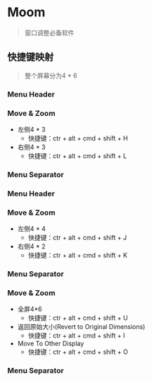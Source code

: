 # Moom

> 窗口调整必备软件

## 快捷键映射

> 整个屏幕分为4 * 6

### Menu Header

### Move & Zoom

- 左侧4 * 3
  - 快捷键：ctr + alt + cmd + shift + H
- 右侧4 * 3
  - 快捷键：ctr + alt + cmd + shift + L

### Menu Separator

### Menu Header

### Move & Zoom

- 左侧4 * 4
  - 快捷键：ctr + alt + cmd + shift + J
- 右侧4 * 2
  - 快捷键：ctr + alt + cmd + shift + K

### Menu Separator

### Move & Zoom

- 全屏4*6
  - 快捷键：ctr + alt + cmd + shift + U
- 返回原始大小(Revert to Original Dimensions)
  - 快捷键：ctr + alt + cmd + shift + I
- Move To Other Display
  - 快捷键：ctr + alt + cmd + shift + O

### Menu Separator